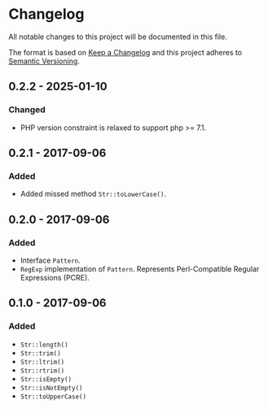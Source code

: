 # Changelog
All notable changes to this project will be documented in this file.

The format is based on [Keep a Changelog](http://keepachangelog.com/en/1.0.0/)
and this project adheres to [Semantic Versioning](http://semver.org/spec/v2.0.0.html).

## 0.2.2 - 2025-01-10
### Changed
- PHP version constraint is relaxed to support php >= 7.1.

## 0.2.1 - 2017-09-06
### Added
- Added missed method `Str::toLowerCase()`.

## 0.2.0 - 2017-09-06
### Added
- Interface `Pattern`.
- `RegExp` implementation of `Pattern`.
  Represents Perl-Compatible Regular Expressions (PCRE).

## 0.1.0 - 2017-09-06
### Added
- `Str::length()`
- `Str::trim()` 
- `Str::ltrim()` 
- `Str::rtrim()` 
- `Str::isEmpty()`
- `Str::isNotEmpty()`
- `Str::toUpperCase()`
